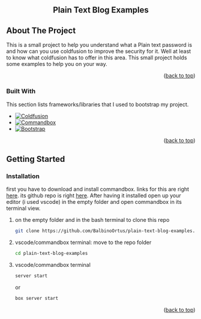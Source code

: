 <a name="readme-top"></a>

<!-- PROJECT LOGO -->
<br />
<div align="center">
  <h2 align="center">Plain Text Blog Examples</h2>
</div>

<!-- ABOUT THE PROJECT -->
## About The Project
This is a small project to help you understand what a Plain
text password is and how can you use coldfusion to improve
the security for it. Well at least to know what coldfusion has
to offer in this area. This small project holds some examples
to help you on your way.

<p align="right">(<a href="#readme-top">back to top</a>)</p>



### Built With

This section lists frameworks/libraries that I used to bootstrap my project.

* [![Coldfusion][Coldfusion]][Coldfusion-url]
* [![Commandbox][Commandbox]][Commandbox-url]
* [![Bootstrap][Bootstrap.com]][Bootstrap-url]

<p align="right">(<a href="#readme-top">back to top</a>)</p>



<!-- GETTING STARTED -->
## Getting Started

### Installation

first you have to download and install commandbox. links for this are right 
[here](https://www.ortussolutions.com/products/commandbox#download). its github 
repo is right [here](https://github.com/Ortus-Solutions/commandbox). After having 
it installed open up your editor (i used vscode) in the empty folder and open
commandbox in its terminal view.

1. on the empty folder and in the bash terminal to clone this repo
    ```sh
    git clone https://github.com/BalbinoOrtus/plain-text-blog-examples.git
    ```
2. vscode/commandbox terminal: move to the repo folder
    ```sh
    cd plain-text-blog-examples
    ```

3. vscode/commandbox terminal
    ```sh
    server start
    ```
    or
    ```sh
    box server start
    ```

<p align="right">(<a href="#readme-top">back to top</a>)</p>



<!-- MARKDOWN LINKS & IMAGES -->
[Coldfusion]: https://img.shields.io/badge/coldfusion-000000?style=for-the-badge&color=555555
[Coldfusion-url]: https://cfdocs.org/
[Commandbox]: https://img.shields.io/badge/commandbox-000000?style=for-the-badge&color=369BC2
[Commandbox-url]: https://www.ortussolutions.com/products/commandbox
[Bootstrap.com]: https://img.shields.io/badge/Bootstrap-563D7C?style=for-the-badge&logo=bootstrap&logoColor=white
[Bootstrap-url]: https://getbootstrap.com
